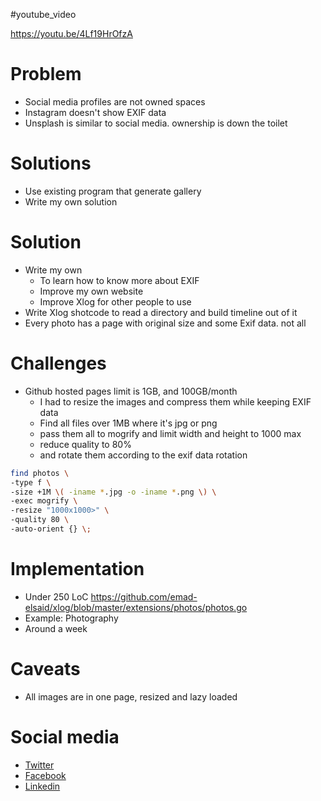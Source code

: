 #youtube_video

https://youtu.be/4Lf19HrOfzA

# Problem
+ Social media profiles are not owned spaces
+ Instagram doesn't show EXIF data
+ Unsplash is similar to social media. ownership is down the toilet

# Solutions
+ Use existing program that generate gallery
+ Write my own solution

# Solution
+ Write my own
  + To learn how to know more about EXIF
  + Improve my own website
  + Improve Xlog for other people to use
+ Write Xlog shotcode to read a directory and build timeline out of it
+ Every photo has a page with original size and some Exif data. not all

# Challenges
+ Github hosted pages limit is 1GB, and 100GB/month
  + I had to resize the images and compress them while keeping EXIF data
  + Find all files over 1MB where it's jpg or png
  + pass them all to mogrify and limit width and height to 1000 max
  + reduce quality to 80%
  + and rotate them according to the exif data rotation
```sh
find photos \
-type f \
-size +1M \( -iname *.jpg -o -iname *.png \) \
-exec mogrify \
-resize "1000x1000>" \
-quality 80 \
-auto-orient {} \;
```

# Implementation
+ Under 250 LoC https://github.com/emad-elsaid/xlog/blob/master/extensions/photos/photos.go
+ Example: Photography
+ Around a week

# Caveats
+ All images are in one page, resized and lazy loaded

# Social media
+ [Twitter](https://youtu.be/4Lf19HrOfzA)
+ [Facebook](https://www.facebook.com/emad.elsaid.hamed/posts/pfbid02whiYDBsafwDBcYAYq2bGGCayhtkifhWpr4jN9RSKoX592VKdiQFKVJm3bBUgRWRel)
+ [Linkedin](https://www.linkedin.com/feed/update/urn:li:activity:7142236097316622337/)